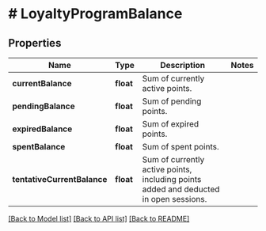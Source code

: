 # # LoyaltyProgramBalance

## Properties

Name | Type | Description | Notes
------------ | ------------- | ------------- | -------------
**currentBalance** | **float** | Sum of currently active points. | 
**pendingBalance** | **float** | Sum of pending points. | 
**expiredBalance** | **float** | Sum of expired points. | 
**spentBalance** | **float** | Sum of spent points. | 
**tentativeCurrentBalance** | **float** | Sum of currently active points, including points added and deducted in open sessions. | 

[[Back to Model list]](../../README.md#documentation-for-models) [[Back to API list]](../../README.md#documentation-for-api-endpoints) [[Back to README]](../../README.md)


